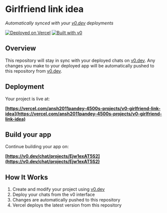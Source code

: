 # Girlfriend link idea

*Automatically synced with your [v0.dev](https://v0.dev) deployments*

[![Deployed on Vercel](https://img.shields.io/badge/Deployed%20on-Vercel-black?style=for-the-badge&logo=vercel)](https://vercel.com/ansh2011pandey-4500s-projects/v0-girlfriend-link-idea)
[![Built with v0](https://img.shields.io/badge/Built%20with-v0.dev-black?style=for-the-badge)](https://v0.dev/chat/projects/Ejw1exAT5S2)

## Overview

This repository will stay in sync with your deployed chats on [v0.dev](https://v0.dev).
Any changes you make to your deployed app will be automatically pushed to this repository from [v0.dev](https://v0.dev).

## Deployment

Your project is live at:

**[https://vercel.com/ansh2011pandey-4500s-projects/v0-girlfriend-link-idea](https://vercel.com/ansh2011pandey-4500s-projects/v0-girlfriend-link-idea)**

## Build your app

Continue building your app on:

**[https://v0.dev/chat/projects/Ejw1exAT5S2](https://v0.dev/chat/projects/Ejw1exAT5S2)**

## How It Works

1. Create and modify your project using [v0.dev](https://v0.dev)
2. Deploy your chats from the v0 interface
3. Changes are automatically pushed to this repository
4. Vercel deploys the latest version from this repository